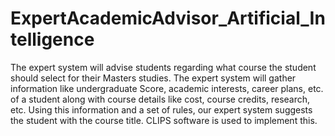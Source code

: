 # ExpertAcademicAdvisor_Artificial_Intelligence
The expert system will advise students regarding what course the student should select for their Masters studies. The expert system will gather information like undergraduate Score, academic interests, career plans, etc. of a student along with course details like cost, course credits, research, etc. Using this information and a set of rules, our expert system suggests the student with the course title. CLIPS software is used to implement this.
